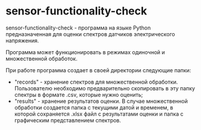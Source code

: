 # sensor-functionality-check

sensor-functionality-check - программа на языке Python предназначенная для оценки спектров датчиков электрического напряжения.

Программа может функционировать в режимах одиночной и множественной обработок.

При работе программа создает в своей директории следующие папки:
- "records" - хранение спектров для множественной обработки. Пользователю необходимо предварительно скопировать в эту папку спектры в формате .csv, которые нужно оценить;
- "results" - хранение результатов оценки. В случае множественной обработки создается папка с текущими датой и временем, в которой сохраняется .xlsx файл с результатами оценки и папка с графическим представлением спектров.
